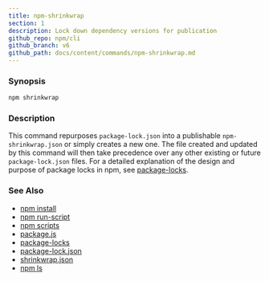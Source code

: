 ```yaml
---
title: npm-shrinkwrap
section: 1
description: Lock down dependency versions for publication
github_repo: npm/cli
github_branch: v6
github_path: docs/content/commands/npm-shrinkwrap.md
---
```


### Synopsis

```bash
npm shrinkwrap
```

### Description

This command repurposes `package-lock.json` into a publishable
`npm-shrinkwrap.json` or simply creates a new one. The file created and updated
by this command will then take precedence over any other existing or future
`package-lock.json` files. For a detailed explanation of the design and purpose
of package locks in npm, see [package-locks](/cli/v6/configuring-npm/package-locks).

### See Also

* [npm install](/cli/v6/commands/npm-install)
* [npm run-script](/cli/v6/commands/npm-run-script)
* [npm scripts](/cli/v6/using-npm/scripts)
* [package.js](/cli/v6/configuring-npm/package-json)
* [package-locks](/cli/v6/configuring-npm/package-locks)
* [package-lock.json](/cli/v6/configuring-npm/package-lock-json)
* [shrinkwrap.json](/cli/v6/configuring-npm/shrinkwrap-json)
* [npm ls](/cli/v6/commands/npm-ls)
